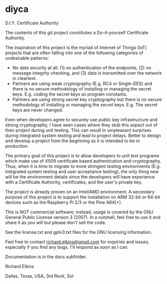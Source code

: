 # diyca
D.I.Y. Certificate Authority

The contents of this git project constitutes a Do-it-yourself Certificate Authority.

The inspiration of this project is the myriad of Internet of Things (IoT) projects that are often falling into one of the following categories of undesirable patterns:

* No data security at all: (1) no authentication of the endpoints, (2) no message integrity checking, and (3) data is transmitted over the network in cleartext.
* Partners are using weak cryptography (E.g. RC4 or Single-DES) and there is no secure methodology of installing or managing the secret keys.  E.g. coding the secret keys as program constants.
* Partners are using strong secret key cryptography but there is no secure methodology of installing or managing the secret keys.  E.g. The secret keys are never changed.

Even when developers agree to securely use public key infrastructure and strong cryptography, I have seen cases where they stub this aspect out of their project during unit testing.  This can result in umpleasant surprises during integrated system testing and lead to project delays.  Better to design and develop a project from the beginning as it is intended to be in production.

The primary goal of this project is to allow developers to unit test programs which make use of X509 certificate based authentication and cryptography.  Thus, when it is time to migrate to more stringent testing environments (E.g. integrated system testing and user acceptance testing), the only thing new will be the environment details since the developers will have experience with a Certificate Authority, certificates, and the user's private key.

The project is already proven on an Intel/AMD environment.  A secondary purpose of this project is to support the installation on ARM 32-bit or 64-bit devices such as the Raspberry Pi 2/3 or the Pine A64(+).

This is *NOT* commercial software; instead, usage is covered by the GNU General Public License version 3 (2007).  In a nutshell, feel free to use it and share it as you will but please don't sell the code.

See the license.txt and gplv3.txt files for the GNU licensing information.

Feel free to contact richard.elkins@gmail.com for inquiries and issues, especially if you find any bugs.  I'll respond as soon as I can.

Documentation is in the docs subfolder.

Richard Elkins

Dallas, Texas, USA, 3rd Rock, Sol
